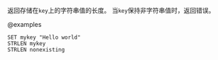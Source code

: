 返回存储在`key`上的字符串值的长度。
当`key`保持非字符串值时，返回错误。

@examples

```cli
SET mykey "Hello world"
STRLEN mykey
STRLEN nonexisting
```
